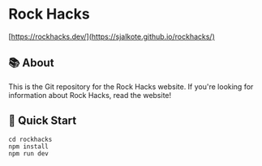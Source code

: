 # Rock Hacks

[https://rockhacks.dev/](https://sjalkote.github.io/rockhacks/)

## 📚 About

This is the Git repository for the Rock Hacks website.
If you're looking for information about Rock Hacks, read the website!

## 🚀 Quick Start

```shell
cd rockhacks
npm install
npm run dev
```
